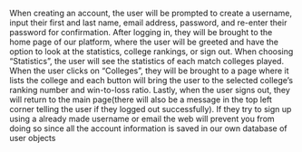 When creating an account, the user will be prompted to create a username, input their first and last name, email address, password, 
and re-enter their password for confirmation. After logging in, they will be brought to the home page of our platform, where the user 
will be greeted and have the option to look at the statistics, college rankings, or sign out. When choosing “Statistics”, the user will 
see the statistics of each match colleges played. When the user clicks on “Colleges”, they will be brought to a page where it lists the 
college and each button will bring the user to the selected college’s ranking number and win-to-loss ratio. Lastly, when the user signs out,
they will return to the main page(there will also be a message in the top left corner telling the user if they logged out successfully). 
If they try to sign up using a already made username or email the web will prevent you from doing so since all the account information is 
saved in our own database of user objects
